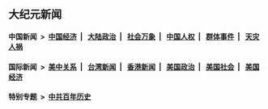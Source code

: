 ## 大纪元新闻

#### 中国新闻 &nbsp;>&nbsp; [中国经济](indexes/ncid283/README.md?06192045) &nbsp;| &nbsp; [大陆政治](indexes/ncid277/README.md?06192045) &nbsp;| &nbsp; [社会万象](indexes/ncid282/README.md?06192045) &nbsp;| &nbsp; [中国人权](indexes/ncid278/README.md?06192045) &nbsp;| &nbsp; [群体事件](indexes/ncid279/README.md?06192045) &nbsp;| &nbsp; [天灾人祸](indexes/ncid280/README.md?06192045)

#### 国际新闻 &nbsp;>&nbsp; [美中关系](indexes/nf1412576/README.md?06192045) &nbsp;| &nbsp; [台湾新闻](indexes/ncid1349361/README.md?06192045) &nbsp;| &nbsp; [香港新闻](indexes/ncid1349362/README.md?06192045) &nbsp;| &nbsp; [美国政治](indexes/ncid1078159/README.md?06192045) &nbsp;| &nbsp; [美国社会](indexes/ncid1078160/README.md?06192045) &nbsp;| &nbsp; [美国经济](indexes/ncid1078158/README.md?06192045)

#### 特别专题 &nbsp;>&nbsp; [中共百年历史](https://github.com/epoch-news/epoch-special/blob/master/README.md?06192045)  
